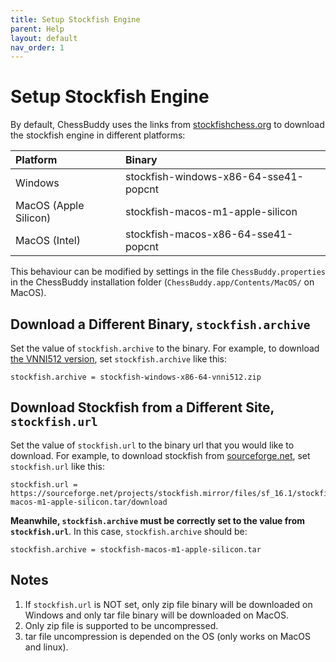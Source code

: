 ```yaml
---
title: Setup Stockfish Engine
parent: Help
layout: default
nav_order: 1
---
```


# Setup Stockfish Engine

By default, ChessBuddy uses the links from [stockfishchess.org](https://stockfishchess.org/download/) to download the stockfish engine in different platforms:

| Platform     | Binary       |
|:-------------|:-------------|
| Windows |stockfish-windows-x86-64-sse41-popcnt|
|MacOS (Apple Silicon)|stockfish-macos-m1-apple-silicon|
| MacOS (Intel)|stockfish-macos-x86-64-sse41-popcnt|

This behaviour can be modified by settings in the file `ChessBuddy.properties` in the ChessBuddy installation folder (`ChessBuddy.app/Contents/MacOS/` on MacOS).

## Download a Different Binary, `stockfish.archive`
Set the value of `stockfish.archive` to the binary. For example, to download [the VNNI512 version](https://github.com/official-stockfish/Stockfish/releases/latest/download/stockfish-windows-x86-64-vnni512.zip), set `stockfish.archive` like this:
```
stockfish.archive = stockfish-windows-x86-64-vnni512.zip
```

## Download Stockfish from a Different Site, `stockfish.url`
Set the value of `stockfish.url` to the binary url that you would like to download. For example, to download stockfish from [sourceforge.net](https://sourceforge.net/projects/stockfish.mirror/files/sf_16.1/), set `stockfish.url` like this:
```
stockfish.url = https://sourceforge.net/projects/stockfish.mirror/files/sf_16.1/stockfish-macos-m1-apple-silicon.tar/download
```
**Meanwhile, `stockfish.archive` must be correctly set to the value from `stockfish.url`**. In this case, `stockfish.archive` should be:
```
stockfish.archive = stockfish-macos-m1-apple-silicon.tar
```

## Notes
1. If `stockfish.url` is NOT set, only zip file binary will be downloaded on Windows and only tar file binary will be downloaded on MacOS.
2. Only zip file is supported to be uncompressed.
3. tar file uncompression is depended on the OS (only works on MacOS and linux).